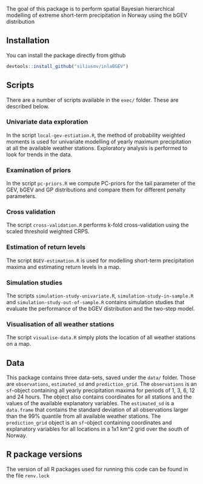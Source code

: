
The goal of this package is to perform spatial Bayesian hierarchical modelling of extreme short-term
precipitation in Norway using the bGEV distribution

## Installation

You can install the package directly from github

``` r
devtools::install_github("siliusmv/inlaBGEV")
```

## Scripts

There are a number of scripts available in the `exec/` folder. These are described below.

### Univariate data exploration

In the script `local-gev-estiation.R`, the method of probability weighted moments is used for
univariate modelling of yearly maximum precipitation at all the available weather
stations. Exploratory analysis is performed to look for trends in the data.

### Examination of priors

In the script `pc-priors.R` we compute PC-priors for the tail parameter of the GEV, bGEV and GP
distributions and compare them for different penalty parameters.

### Cross validation

The script `cross-validation.R` performs k-fold cross-validation using the scaled threshold
weighted CRPS.

### Estimation of return levels

The script `BGEV-estimation.R` is used for modelling short-term precipitation maxima and
estimating return levels in a map.

### Simulation studies

The scripts `simulation-study-univariate.R`, `simulation-study-in-sample.R` and
`simulation-study-out-of-sample.R` contains simulation studies that evaluate the performance of the
bGEV distribution and the two-step model.

### Visualisation of all weather stations

The script `visualise-data.R` simply plots the location of all weather stations on a map.

## Data

This package contains three data-sets, saved under the `data/` folder. Those are `observations`,
`estimated_sd` and `prediction_grid`. The `observations` is an `sf`-object containing all yearly
precipitation maxima for periods of 1, 3, 6, 12 and 24 hours. The object also contains coordinates
for all stations and the values of the available explanatory variables. The `estimated_sd` is a
`data.frame` that contains the standard deviation of all observations larger than the 99% quantile
from all available weather stations. The `prediction_grid` object is an `sf`-object containing
coordinates and explanatory variables for all locations in a 1x1 km^2 grid over the south of
Norway.

## R package versions
The version of all R packages used for running this code can be found in the file `renv.lock`
